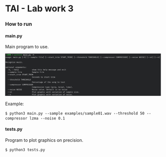 # TAI - Lab work 3

### How to run

#### main.py

Main program to use.

![](img/menu.png)

Example:
	
	$ python3 main.py --sample examples/sample01.wav --threshold 50 --compressor lzma --noise 0.1

#### tests.py

Program to plot graphics on precision.

	$ python3 tests.py

